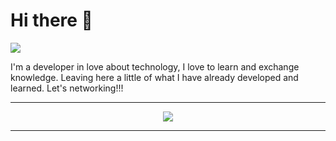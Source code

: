 # Hi there 👋
<p align="left">
  <a href="https://www.linkedin.com/in/robertadesiqueira">
   <img src="https://camo.githubusercontent.com/a493f6833f99fb3c85788d6d9305e6b7a42b838e5ee5d138fd9a8214a7e77472/68747470733a2f2f696d672e736869656c64732e696f2f62616467652f6c696e6b6564696e2d2532333030373742352e7376673f267374796c653d666f722d7468652d6261646765266c6f676f3d6c696e6b6564696e266c6f676f436f6c6f723d7768697465" />
  </a>
</p>

I'm a developer in love about technology, I love to learn and exchange knowledge. Leaving here a little of what I have already developed and learned. Let's networking!!!
___________
<p align="center">
  <a href="https://skillicons.dev">
    <img src="https://skillicons.dev/icons?i=java,git,gitlab,docker,postgresql,mysql,python,kotlin,js,html,css,react,angular,linux&theme=light" />
  </a>
</p>

________________________


